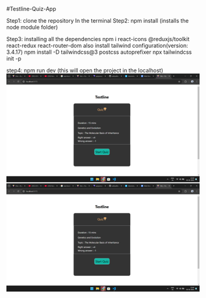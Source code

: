 
#Testline-Quiz-App

Step1: clone the repository
In the terminal
Step2: npm install (installs the node module folder)

Step3: installing all the dependencies
npm i react-icons @reduxjs/toolkit react-redux react-router-dom 
also install tailwind configuration(version: 3.4.17)
npm install -D tailwindcss@3 postcss autoprefixer
npx tailwindcss init -p

step4: npm run dev (this will open the project in the localhost)
![image alt](https://github.com/adityaXkurama/Testline-Quiz-App/blob/817e049158038e2329c4799cc2ad268e2625f0da/Screenshot%20(127).png)
![image alt](https://github.com/adityaXkurama/Testline-Quiz-App/blob/817e049158038e2329c4799cc2ad268e2625f0da/Screenshot%20(127).png)
